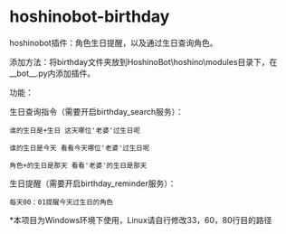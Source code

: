 # hoshinobot-birthday
hoshinobot插件：角色生日提醒，以及通过生日查询角色。

添加方法：将birthday文件夹放到HoshinoBot\hoshino\modules目录下，在__bot__.py内添加插件。

功能：

  生日查询指令（需要开启birthday_search服务）：
  
    谁的生日是+生日 这天哪位'老婆'过生日呢
    
    谁的生日是今天 看看今天哪位'老婆'过生日呢
    
    角色+的生日是那天 看看'老婆'的生日是那天
    
  生日提醒（需要开启birthday_reminder服务）：
  
    每天00：01提醒今天过生日的角色

*本项目为Windows环境下使用，Linux请自行修改33，60，80行目的路径
